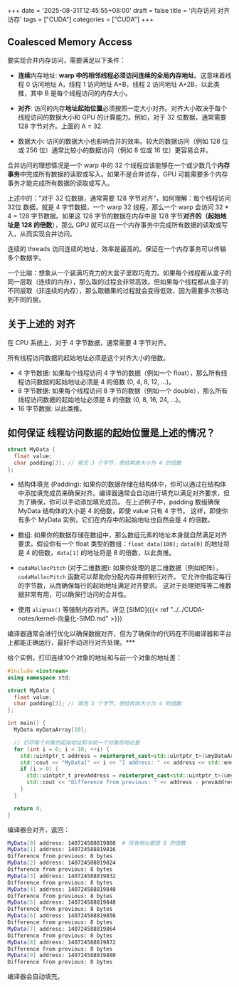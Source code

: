 +++
date = '2025-08-31T12:45:55+08:00'
draft = false
title = '内存访问 对齐访存'
tags = ["CUDA"]
categories = ["CUDA"]
+++



## Coalesced Memory Access

要实现合并内存访问，需要满足以下条件：

- **连续**内存地址: **warp 中的相邻线程必须访问连续的全局内存地址**。这意味着线程 0 访问地址 A，线程 1 访问地址 A+B，线程 2 访问地址 A+2B，以此类推，其中 B 是每个线程访问的内存大小。

- **对齐**: 访问的内存**地址起始位置**必须按照一定大小对齐。对齐大小取决于每个线程访问的数据大小和 GPU 的计算能力。例如，对于 32 位数据，通常需要 128 字节对齐。上面的 A = 32.

- 数据大小: 访问的数据大小也影响合并的效率。较大的数据访问（例如 128 位或 256 位）通常比较小的数据访问（例如 8 位或 16 位）更容易合并。

合并访问的理想情况是一个 warp 中的 32 个线程应该能够在一个或少数几个**内存事务**中完成所有数据的读取或写入。如果不是合并访存，GPU 可能需要多个内存事务才能完成所有数据的读取或写入。

上述中的：“对于 32 位数据，通常需要 128 字节对齐”，如何理解：每个线程访问 32位 数据，就是 4 字节数据，一个 warp 32 线程，那么一个 warp 会访问 32 * 4 = 128 字节数据。如果这 128 字节的数据在内存中是 128 字节**对齐的（起始地址是 128 的倍数**），那么 GPU 就可以在一个内存事务中完成所有数据的读取或写入，从而实现合并访问。

连续的 threads 访问连续的地址，效率是最高的。保证在一个内存事务可以传输多个数据字。

一个比喻：想象从一个装满巧克力的大盒子里取巧克力。如果每个线程都从盒子的同一层取（连续的内存），那么取的过程会非常高效。但如果每个线程都从盒子的不同层取（非连续的内存），那么取糖果的过程就会变得低效，因为需要多次移动到不同的层。


## 关于上述的 对齐

在 CPU 系统上，对于 4 字节数据，通常需要 4 字节对齐。

所有线程访问数据的起始地址必须是这个对齐大小的倍数。

- 4 字节数据: 如果每个线程访问 4 字节的数据（例如一个 float），那么所有线程访问数据的起始地址必须是 4 的倍数 (0, 4, 8, 12, ...)。
- 8 字节数据: 如果每个线程访问 8 字节的数据（例如一个 double），那么所有线程访问数据的起始地址必须是 8 的倍数 (0, 8, 16, 24, ...)。
- 16 字节数据: 以此类推。


## 如何保证 线程访问数据的起始位置是上述的情况？

~~~cpp
struct MyData {
  float value;
  char padding[3]; // 填充 3 个字节，使结构体大小为 4 的倍数
};
~~~

- 结构体填充 (Padding): 如果你的数据存储在结构体中，你可以通过在结构体中添加填充成员来确保对齐。编译器通常会自动进行填充以满足对齐要求，但为了确保，你可以手动添加填充成员。 在上述例子中，padding 数组确保 MyData 结构体的大小是 4 的倍数，即使 value 只有 4 字节。 这样，即使你有多个 MyData 实例，它们在内存中的起始地址也自然会是 4 的倍数。

- 数组: 如果你的数据存储在数组中，那么数组元素的地址本身就自然满足对齐要求。假设你有一个 float 类型的数组：`float data[100];` `data[0]` 的地址将是 4 的倍数，`data[1]` 的地址将是 8 的倍数，以此类推。

- `cudaMallocPitch` (对于二维数据): 如果你处理的是二维数据（例如矩阵）， `cudaMallocPitch` 函数可以帮助你分配内存并控制行对齐。 它允许你指定每行的字节数，从而确保每行的起始地址满足对齐要求。 这对于处理矩阵等二维数据非常有用，可以确保行访问的合并性。

- 使用 `alignas()` 等强制内存对齐。详见 [SIMD]({{< ref "../../CUDA-notes/kernel-向量化-SIMD.md" >}})

编译器通常会进行优化以确保数据对齐，但为了确保你的代码在不同编译器和平台上都能正确运行，最好手动进行对齐处理。***

给个实例，打印连续10个对象的地址和与前一个对象的地址差：

~~~cpp
#include <iostream>
using namespace std;

struct MyData {
  float value;
  char padding[3]; // 填充 3 个字节，使结构体大小为 4 的倍数
};

int main() {
  MyData myDataArray[10];

  // 打印每个对象的起始地址和与前一个对象的地址差
  for (int i = 0; i < 10; ++i) {
    std::uintptr_t address = reinterpret_cast<std::uintptr_t>(&myDataArray[i]);
    std::cout << "MyData[" << i << "] address: " << address << std::endl;
    if (i > 0) {
      std::uintptr_t prevAddress = reinterpret_cast<std::uintptr_t>(&myDataArray[i - 1]);
      std::cout << "Difference from previous: " << address - prevAddress << " bytes" << std::endl;
    }
  }

  return 0;
}
~~~

编译器会对齐，返回：

~~~sh
MyData[0] address: 140724588819808  # 所有地址都是 8 的倍数
MyData[1] address: 140724588819816  
Difference from previous: 8 bytes
MyData[2] address: 140724588819824
Difference from previous: 8 bytes
MyData[3] address: 140724588819832
Difference from previous: 8 bytes
MyData[4] address: 140724588819840
Difference from previous: 8 bytes
MyData[5] address: 140724588819848
Difference from previous: 8 bytes
MyData[6] address: 140724588819856
Difference from previous: 8 bytes
MyData[7] address: 140724588819864
Difference from previous: 8 bytes
MyData[8] address: 140724588819872
Difference from previous: 8 bytes
MyData[9] address: 140724588819880
Difference from previous: 8 bytes
~~~

编译器会自动填充。


